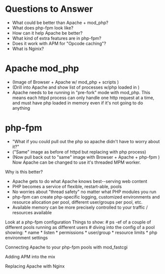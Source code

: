 # Questions to Answer

- What could be better than Apache + mod_php?
- What does php-fpm look like?
- How can it help Apache be better?
- What kind of extra features are in php-fpm?
- Does it work with APM for "Opcode caching"?
- What is Nginix?

# Apache mod_php
- (Image of Browser + Apache w/ mod_php + scripts ) 
- (Drill into Apache and show list of processes w/php loaded in )
- Apache needs to be running in "pre-fork" mode with mod_php.  This means each httpd process can only handle one http request at a time, and must have php loaded in memory even if it's not going to do anything

# php-fpm
- "What if you could pull out the php so apache didn't have to worry about it?"
- ("Same" image as before of httpd but replacing with php process)
- (Now pull back out to "same" image with Browser + Apache + php-fpm )
   Now Apache can be changed to use it's threaded MPM worker.

Why is this better?

* Apache gets to do what Apache knows best--serving web content
* PHP becomes a service of flexible, restart-able, pools
* No worries about "thread safety" no matter what PHP modules you run
* php-fpm can create php-specific logging, customized environments and resource allocation per pool, different user/groups per pool, etc.
* Available memory can be more precisely controlled to your traffic / resources available

Look at a php-fpm configuration
Things to show:
    # ps -ef of a couple of different pools running as different users
    # diving into the config of a pool showing:
        * name
        * listen
        * permissions
        * user/group
        * resource limits
        * php environment settings


Connecting Apache to your php-fpm pools with mod_fastcgi


Adding APM into the mix


Replacing Apache with Nginx

   

   
